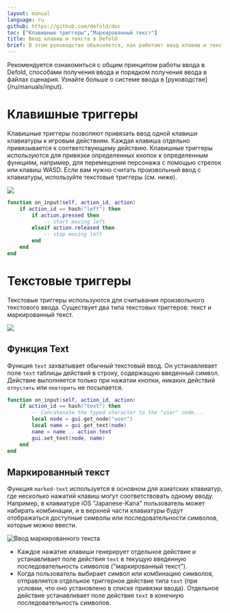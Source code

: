 ```yaml
---
layout: manual
language: ru
github: https://github.com/defold/doc
toc: ["Клавишные триггеры","Маркированный текст"]
title: Ввод клавиш и текста в Defold
brief: В этом руководстве объясняется, как работает ввод клавиш и текста.
---
```


<div class='sidenote' markdown='1'>
Рекомендуется ознакомиться с общим принципом работы ввода в Defold, способами получения ввода и порядком получения ввода в файлах сценария. Узнайте больше о системе ввода в [руководстве](/ru/manuals/input).
</div>

# Клавишные триггеры
Клавишные триггеры позволяют привязать ввод одной клавиши клавиатуры к игровым действиям. Каждая клавиша отдельно привязывается к соответствующему действию. Клавишные триггеры используются для привязки определенных кнопок к определенным функциям, например, для перемещения персонажа с помощью стрелок или клавиш WASD. Если вам нужно считать произвольный ввод с клавиатуры, используйте текстовые триггеры (см. ниже).

![](/manuals/images/input/key_bindings.png)

```lua
function on_input(self, action_id, action)
    if action_id == hash("left") then
        if action.pressed then
            -- start moving left
        elseif action.released then
            -- stop moving left
        end
    end
end
```

# Текстовые триггеры
Текстовые триггеры используются для считывания произвольного текстового ввода. Существует два типа текстовых триггеров: текст и маркированный текст.

![](/manuals/images/input/text_bindings.png)

## Функция Text
Функция `text` захватывает обычный текстовый ввод. Он устанавливает поле `text` таблицы действий в строку, содержащую введенный символ. Действие выполняется только при нажатии кнопки, никаких действий `отпустить` или `повторить` не посылается.

```lua
function on_input(self, action_id, action)
    if action_id == hash("text") then
        -- Concatenate the typed character to the "user" node...
        local node = gui.get_node("user")
        local name = gui.get_text(node)
        name = name .. action.text
        gui.set_text(node, name)
    end
end
```

## Маркированный текст
Функция `marked-text` используется в основном для азиатских клавиатур, где несколько нажатий клавиш могут соответствовать одному вводу. Например, в клавиатуре iOS "Japanese-Kana" пользователь может набирать комбинации, и в верхней части клавиатуры будут отображаться доступные символы или последовательности символов, которые можно ввести.

![Ввод маркированного текста](/manuals/images/input/marked_text.png)

- Каждое нажатие клавиши генерирует отдельное действие и устанавливает поле действия `text` в текущую введенную последовательность символов ("маркированный текст").
- Когда пользователь выбирает символ или комбинацию символов, отправляется отдельное триггерное действие типа `text` (при условии, что оно установлено в списке привязки ввода). Отдельное действие устанавливает поле действия `text` в конечную последовательность символов.

